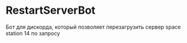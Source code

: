 # RestartServerBot
Бот для дискорда, который позволяет перезагрузить сервер space station 14 по запросу

